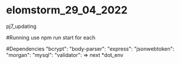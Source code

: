 # elomstorm_29_04_2022
pj7_updating

#Running
use npm run start for each

#Dependencies 
  "bcrypt": 
  "body-parser": 
  "express":
  "jsonwebtoken":
  "morgan": 
  "mysql": 
  "validator":
    => next
        *dot_env
